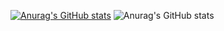 [![Anurag's GitHub stats](https://github-readme-stats.vercel.app/api?username=mokoshin0720)](https://github.com/anuraghazra/github-readme-stats)
![Anurag's GitHub stats](https://github-readme-stats.vercel.app/api?username=mokoshin0720&count_private=true)
